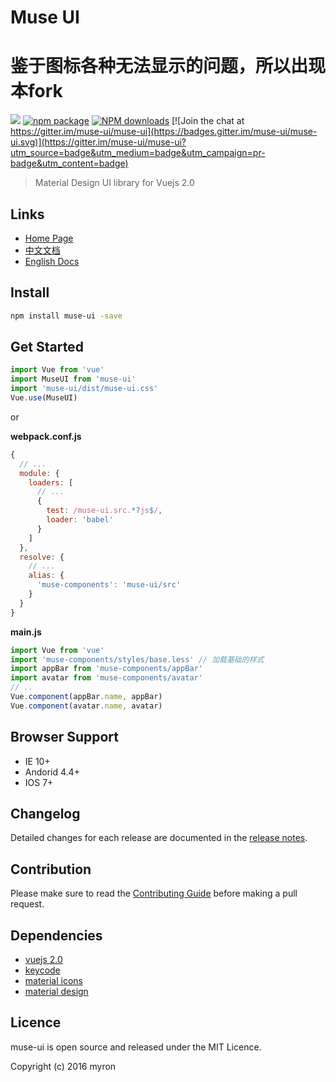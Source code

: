 # Muse UI
# 鉴于图标各种无法显示的问题，所以出现本fork
![](https://api.travis-ci.org/museui/muse-ui.svg?branch=master)
[![npm package](https://img.shields.io/npm/v/muse-ui.svg)](https://www.npmjs.org/package/muse-ui)
[![NPM downloads](http://img.shields.io/npm/dm/muse-ui.svg)](https://npmjs.org/package/muse-ui)
[![Join the chat at https://gitter.im/muse-ui/muse-ui](https://badges.gitter.im/muse-ui/muse-ui.svg)](https://gitter.im/muse-ui/muse-ui?utm_source=badge&utm_medium=badge&utm_campaign=pr-badge&utm_content=badge)

> Material Design UI library for Vuejs 2.0

## Links

* [Home Page](https://museui.github.io/)
* [中文文档](https://museui.github.io/#/install)
* [English Docs](https://museui.github.io/?lang=en)

## Install

```bash
npm install muse-ui -save
```

## Get Started

```javascript
import Vue from 'vue'
import MuseUI from 'muse-ui'
import 'muse-ui/dist/muse-ui.css'
Vue.use(MuseUI)
```

or


**webpack.conf.js**

```javascript
{
  // ...
  module: {
    loaders: [
      // ...
      {
        test: /muse-ui.src.*?js$/,
        loader: 'babel'
      }
    ]
  },
  resolve: {
    // ...
    alias: {
      'muse-components': 'muse-ui/src'
    }
  }
}
```

**main.js**

```javascript
import Vue from 'vue'
import 'muse-components/styles/base.less' // 加载基础的样式
import appBar from 'muse-components/appBar'
import avatar from 'muse-components/avatar'
// ..
Vue.component(appBar.name, appBar)
Vue.component(avatar.name, avatar)
```


## Browser Support

* IE 10+
* Andorid 4.4+
* IOS 7+

## Changelog

Detailed changes for each release are documented in the [release notes](https://museui.github.io/#/changeLog).

## Contribution

Please make sure to read the [Contributing Guide](https://museui.github.io/#/contributing) before making a pull request.

## Dependencies

* [vuejs 2.0](https://vuejs.org/)
* [keycode](https://github.com/timoxley/keycode)
* [material icons](https://fonts.googleapis.com/icon?family=Material+Icons)
* [material design](https://material.google.com)

## Licence

muse-ui is open source and released under the MIT Licence.

Copyright (c) 2016 myron
